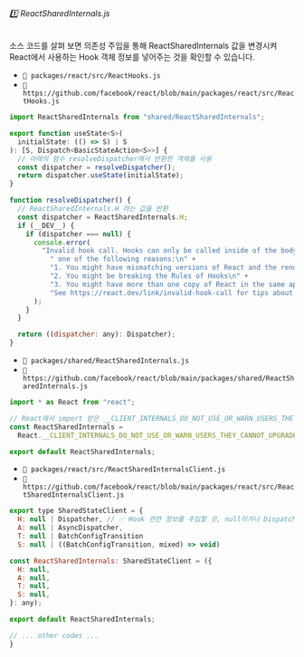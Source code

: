 ###### 1️⃣ ReactSharedInternals.js

소스 코드를 살펴 보면 의존성 주입을 통해 ReactSharedInternals 값을 변경시켜 React에서 사용하는 Hook 객체 정보를 넣어주는 것을 확인할 수 있습니다.

- `📂 packages/react/src/ReactHooks.js`
- `🔗 https://github.com/facebook/react/blob/main/packages/react/src/ReactHooks.js`

```js
import ReactSharedInternals from "shared/ReactSharedInternals";

export function useState<S>(
  initialState: (() => S) | S
): [S, Dispatch<BasicStateAction<S>>] {
  // 아래의 함수 resolveDispatcher에서 반환한 객체를 사용
  const dispatcher = resolveDispatcher();
  return dispatcher.useState(initialState);
}

function resolveDispatcher() {
  // ReactSharedInternals.H 라는 값을 반환
  const dispatcher = ReactSharedInternals.H;
  if (__DEV__) {
    if (dispatcher === null) {
      console.error(
        "Invalid hook call. Hooks can only be called inside of the body of a function component. This could happen for" +
          " one of the following reasons:\n" +
          "1. You might have mismatching versions of React and the renderer (such as React DOM)\n" +
          "2. You might be breaking the Rules of Hooks\n" +
          "3. You might have more than one copy of React in the same app\n" +
          "See https://react.dev/link/invalid-hook-call for tips about how to debug and fix this problem."
      );
    }
  }

  return ((dispatcher: any): Dispatcher);
}
```

- `📂 packages/shared/ReactSharedInternals.js`
- `🔗 https://github.com/facebook/react/blob/main/packages/shared/ReactSharedInternals.js`

```js
import * as React from "react";

// React에서 import 받은 __CLIENT_INTERNALS_DO_NOT_USE_OR_WARN_USERS_THEY_CANNOT_UPGRADE라는 값을 활용
const ReactSharedInternals =
  React.__CLIENT_INTERNALS_DO_NOT_USE_OR_WARN_USERS_THEY_CANNOT_UPGRADE;

export default ReactSharedInternals;
```

- `📂 packages/react/src/ReactSharedInternalsClient.js`
- `🔗 https://github.com/facebook/react/blob/main/packages/react/src/ReactSharedInternalsClient.js`

```js
export type SharedStateClient = {
  H: null | Dispatcher, // ✅ Hook 관련 정보를 주입할 곳, null이거나 Dispatcher 타입
  A: null | AsyncDispatcher,
  T: null | BatchConfigTransition
  S: null | ((BatchConfigTransition, mixed) => void)

const ReactSharedInternals: SharedStateClient = ({
  H: null,
  A: null,
  T: null,
  S: null,
}: any);

export default ReactSharedInternals;

// ... other codes ...
}
```

<br />
<br />
